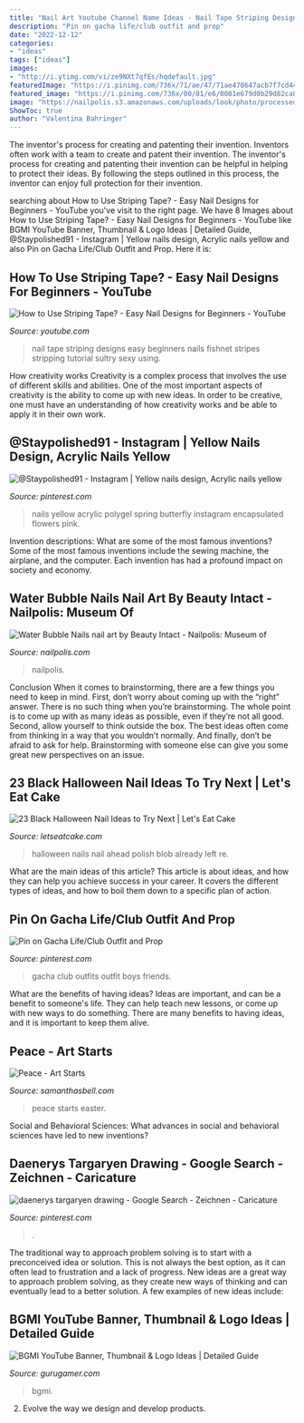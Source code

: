 ```yaml
---
title: "Nail Art Youtube Channel Name Ideas - Nail Tape Striping Designs Easy Beginners Nails Fishnet Stripes Stripping Tutorial Sultry Sexy Using"
description: "Pin on gacha life/club outfit and prop"
date: "2022-12-12"
categories:
- "ideas"
tags: ["ideas"]
images:
- "http://i.ytimg.com/vi/ze9NXt7qfEs/hqdefault.jpg"
featuredImage: "https://i.pinimg.com/736x/71/ae/47/71ae470647acb7f7cd44c870bb24b553.jpg"
featured_image: "https://i.pinimg.com/736x/00/81/e6/0081e679d0b29d82ca88e6780fef28e8.jpg"
image: "https://nailpolis.s3.amazonaws.com/uploads/look/photo/processed/1438471729-3-1377/IMG_4114.jpg"
ShowToc: true
author: "Valentina Bahringer"
---
```



The inventor's process for creating and patenting their invention.
Inventors often work with a team to create and patent their invention. The inventor's process for creating and patenting their invention can be helpful in helping to protect their ideas. By following the steps outlined in this process, the inventor can enjoy full protection for their invention.

	

		
searching about How to Use Striping Tape? - Easy Nail Designs for Beginners - YouTube you've visit to the right page. We have 8 Images about How to Use Striping Tape? - Easy Nail Designs for Beginners - YouTube like BGMI YouTube Banner, Thumbnail &amp; Logo Ideas | Detailed Guide, @Staypolished91 - Instagram | Yellow nails design, Acrylic nails yellow and also Pin on Gacha Life/Club Outfit and Prop. Here it is:
		
    
## How To Use Striping Tape? - Easy Nail Designs For Beginners - YouTube

<img loading=lazy src="http://i.ytimg.com/vi/ze9NXt7qfEs/hqdefault.jpg" onerror="this.onerror=null;this.src='https://tse3.mm.bing.net/th?id=OIP.kHmdHhCIXhXsk3wA69V1wAHaFj&amp;pid=15.1';" alt="How to Use Striping Tape? - Easy Nail Designs for Beginners - YouTube">

_Source: youtube.com_

>nail tape striping designs easy beginners nails fishnet stripes stripping tutorial sultry sexy using. 

	

How creativity works
Creativity is a complex process that involves the use of different skills and abilities. One of the most important aspects of creativity is the ability to come up with new ideas. In order to be creative, one must have an understanding of how creativity works and be able to apply it in their own work.

    
## @Staypolished91 - Instagram | Yellow Nails Design, Acrylic Nails Yellow

<img loading=lazy src="https://i.pinimg.com/736x/71/ae/47/71ae470647acb7f7cd44c870bb24b553.jpg" onerror="this.onerror=null;this.src='https://tse1.mm.bing.net/th?id=OIP.ZYALrdrRcORSrtVmTD8S8wHaJO&amp;pid=15.1';" alt="@Staypolished91 - Instagram | Yellow nails design, Acrylic nails yellow">

_Source: pinterest.com_

>nails yellow acrylic polygel spring butterfly instagram encapsulated flowers pink. 

	

Invention descriptions: What are some of the most famous inventions?
Some of the most famous inventions include the sewing machine, the airplane, and the computer. Each invention has had a profound impact on society and economy.

    
## Water Bubble Nails Nail Art By Beauty Intact - Nailpolis: Museum Of

<img loading=lazy src="https://nailpolis.s3.amazonaws.com/uploads/look/photo/processed/1438471729-3-1377/IMG_4114.jpg" onerror="this.onerror=null;this.src='https://tse3.mm.bing.net/th?id=OIP.9IpbTES9YVX-doZqvkGu6QHaHR&amp;pid=15.1';" alt="Water Bubble Nails nail art by Beauty Intact - Nailpolis: Museum of">

_Source: nailpolis.com_

>nailpolis. 

	

Conclusion
When it comes to brainstorming, there are a few things you need to keep in mind. First, don’t worry about coming up with the “right” answer. There is no such thing when you’re brainstorming. The whole point is to come up with as many ideas as possible, even if they’re not all good. Second, allow yourself to think outside the box. The best ideas often come from thinking in a way that you wouldn’t normally. And finally, don’t be afraid to ask for help. Brainstorming with someone else can give you some great new perspectives on an issue.

    
## 23 Black Halloween Nail Ideas To Try Next | Let&#039;s Eat Cake

<img loading=lazy src="https://www.letseatcake.com/wp-content/uploads/2020/10/Black-Halloween-Nails-8.jpg" onerror="this.onerror=null;this.src='https://tse4.mm.bing.net/th?id=OIP.h07J4h2H7zrifSzMDiLDNgHaIS&amp;pid=15.1';" alt="23 Black Halloween Nail Ideas to Try Next | Let&#039;s Eat Cake">

_Source: letseatcake.com_

>halloween nails nail ahead polish blob already left re. 

	

What are the main ideas of this article?
This article is about ideas, and how they can help you achieve success in your career. It covers the different types of ideas, and how to boil them down to a specific plan of action.

    
## Pin On Gacha Life/Club Outfit And Prop

<img loading=lazy src="https://i.pinimg.com/736x/00/81/e6/0081e679d0b29d82ca88e6780fef28e8.jpg" onerror="this.onerror=null;this.src='https://tse4.mm.bing.net/th?id=OIP.n5LMYVYsx1vDzmzq9WtcWAHaFj&amp;pid=15.1';" alt="Pin on Gacha Life/Club Outfit and Prop">

_Source: pinterest.com_

>gacha club outfits outfit boys friends. 

	

What are the benefits of having ideas?
Ideas are important, and can be a benefit to someone's life. They can help teach new lessons, or come up with new ways to do something. There are many benefits to having ideas, and it is important to keep them alive.

    
## Peace - Art Starts

<img loading=lazy src="https://www.samanthasbell.com/wp-content/uploads/2017/10/PEACE-SIGN-760x1013.jpg" onerror="this.onerror=null;this.src='https://tse1.mm.bing.net/th?id=OIP.xlcj0CyCJMW_eSOEBAXr5gHaJ3&amp;pid=15.1';" alt="Peace - Art Starts">

_Source: samanthasbell.com_

>peace starts easter. 

	

Social and Behavioral Sciences: What advances in social and behavioral sciences have led to new inventions?
 

    
## Daenerys Targaryen Drawing - Google Search - Zeichnen - Caricature

<img loading=lazy src="https://i.pinimg.com/originals/c8/c9/b7/c8c9b7f1c4bd079648f6be12efcb9953.jpg" onerror="this.onerror=null;this.src='https://tse2.mm.bing.net/th?id=OIP.oSTCVb-dES6GLq1B9TiS_QHaKN&amp;pid=15.1';" alt="daenerys targaryen drawing - Google Search - Zeichnen - Caricature">

_Source: pinterest.com_

>. 

	

The traditional way to approach problem solving is to start with a preconceived idea or solution. This is not always the best option, as it can often lead to frustration and a lack of progress. New ideas are a great way to approach problem solving, as they create new ways of thinking and can eventually lead to a better solution. A few examples of new ideas include:

    
## BGMI YouTube Banner, Thumbnail &amp; Logo Ideas | Detailed Guide

<img loading=lazy src="https://img.gurugamer.com/resize/740x-/2021/07/15/banner-1-d883.jpg" onerror="this.onerror=null;this.src='https://tse3.mm.bing.net/th?id=OIP.qNykRSeWK9coYRMlABTADQHaEK&amp;pid=15.1';" alt="BGMI YouTube Banner, Thumbnail &amp; Logo Ideas | Detailed Guide">

_Source: gurugamer.com_

>bgmi. 

	

2. Evolve the way we design and develop products.

